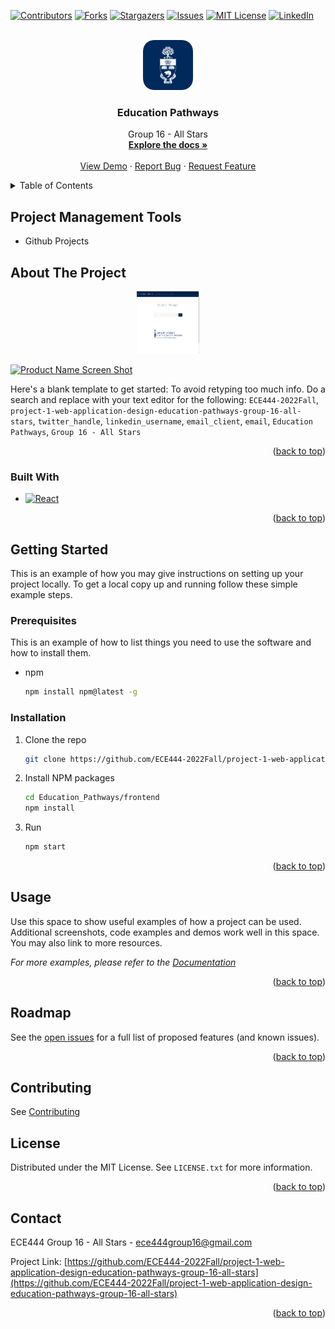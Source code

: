 <!-- Improved compatibility of back to top link: See: https://github.com/othneildrew/Best-README-Template/pull/73 -->
<a name="readme-top"></a>
<!--
*** Thanks for checking out the Best-README-Template. If you have a suggestion
*** that would make this better, please fork the repo and create a pull request
*** or simply open an issue with the tag "enhancement".
*** Don't forget to give the project a star!
*** Thanks again! Now go create something AMAZING! :D
-->



<!-- PROJECT SHIELDS -->
<!--
*** I'm using markdown "reference style" links for readability.
*** Reference links are enclosed in brackets [ ] instead of parentheses ( ).
*** See the bottom of this document for the declaration of the reference variables
*** for contributors-url, forks-url, etc. This is an optional, concise syntax you may use.
*** https://www.markdownguide.org/basic-syntax/#reference-style-links
-->
[![Contributors][contributors-shield]][contributors-url]
[![Forks][forks-shield]][forks-url]
[![Stargazers][stars-shield]][stars-url]
[![Issues][issues-shield]][issues-url]
[![MIT License][license-shield]][license-url]
[![LinkedIn][linkedin-shield]][linkedin-url]



<!-- PROJECT LOGO -->
<br />
<div align="center">
  <a href="https://github.com/ECE444-2022Fall/project-1-web-application-design-education-pathways-group-16-all-stars">
    <img src="images/logo.png" alt="Logo" width="80" height="80">
  </a>

<h3 align="center">Education Pathways</h3>

  <p align="center">
    Group 16 - All Stars
    <br />
    <a href="https://github.com/ECE444-2022Fall/project-1-web-application-design-education-pathways-group-16-all-stars"><strong>Explore the docs »</strong></a>
    <br />
    <br />
    <a href="images/Demo">View Demo</a>
    ·
    <a href="https://github.com/ECE444-2022Fall/project-1-web-application-design-education-pathways-group-16-all-stars/issues">Report Bug</a>
    ·
    <a href="https://github.com/ECE444-2022Fall/project-1-web-application-design-education-pathways-group-16-all-stars/issues">Request Feature</a>
  </p>
</div>



<!-- TABLE OF CONTENTS -->
<details>
  <summary>Table of Contents</summary>
  <ol>
    <li>
      <a href="#project-management-tools">Project Management Tools</a>
    </li>
    <li>
      <a href="#about-the-project">About The Project</a>
      <ul>
        <li><a href="#built-with">Built With</a></li>
      </ul>
    </li>
    <li>
      <a href="#getting-started">Getting Started</a>
      <ul>
        <li><a href="#prerequisites">Prerequisites</a></li>
        <li><a href="#installation">Installation</a></li>
      </ul>
    </li>
    <li><a href="#usage">Usage</a></li>
    <li><a href="#roadmap">Roadmap</a></li>
    <li><a href="#contributing">Contributing</a></li>
    <li><a href="#license">License</a></li>
    <li><a href="#contact">Contact</a></li>
    <li><a href="#acknowledgments">Acknowledgments</a></li>
  </ol>
</details>

<!-- Project Management Tools -->
## Project Management Tools
- Github Projects

<!-- ABOUT THE PROJECT -->
## About The Project

<div align="center" width="100vw" height="100vw">
  <a href="https://github.com/ECE444-2022Fall/project-1-web-application-design-education-pathways-group-16-all-stars">
      <img src="images/Frontend.png" alt="Logo" width="100vw" height="100vw">
    </a>
</div>

[![Product Name Screen Shot][product-screenshot]](https://example.com)

Here's a blank template to get started: To avoid retyping too much info. Do a search and replace with your text editor for the following: `ECE444-2022Fall`, `project-1-web-application-design-education-pathways-group-16-all-stars`, `twitter_handle`, `linkedin_username`, `email_client`, `email`, `Education Pathways`, `Group 16 - All Stars`

<p align="right">(<a href="#readme-top">back to top</a>)</p>



### Built With

* [![React][React.js]][React-url]

<p align="right">(<a href="#readme-top">back to top</a>)</p>



<!-- GETTING STARTED -->
## Getting Started

This is an example of how you may give instructions on setting up your project locally.
To get a local copy up and running follow these simple example steps.

### Prerequisites

This is an example of how to list things you need to use the software and how to install them.
* npm
  ```sh
  npm install npm@latest -g
  ```

### Installation

1. Clone the repo
   ```sh
   git clone https://github.com/ECE444-2022Fall/project-1-web-application-design-education-pathways-group-16-all-stars.git
   ```
2. Install NPM packages
   ```sh
   cd Education_Pathways/frontend
   npm install
   ```
3. Run
   ```bash
   npm start
   ```
   
<p align="right">(<a href="#readme-top">back to top</a>)</p>



<!-- USAGE EXAMPLES -->
## Usage

Use this space to show useful examples of how a project can be used. Additional screenshots, code examples and demos work well in this space. You may also link to more resources.

_For more examples, please refer to the [Documentation](https://example.com)_

<p align="right">(<a href="#readme-top">back to top</a>)</p>



<!-- ROADMAP -->
## Roadmap

See the [open issues](https://github.com/ECE444-2022Fall/project-1-web-application-design-education-pathways-group-16-all-stars/issues) for a full list of proposed features (and known issues).

<p align="right">(<a href="#readme-top">back to top</a>)</p>



<!-- CONTRIBUTING -->
## Contributing

See [Contributing](https://github.com/ECE444-2022Fall/project-1-web-application-design-education-pathways-group-16-all-stars/blob/main/Contribution.md)

<!-- LICENSE -->
## License

Distributed under the MIT License. See `LICENSE.txt` for more information.

<p align="right">(<a href="#readme-top">back to top</a>)</p>



<!-- CONTACT -->
## Contact

ECE444 Group 16 - All Stars - ece444group16@gmail.com

Project Link: [https://github.com/ECE444-2022Fall/project-1-web-application-design-education-pathways-group-16-all-stars](https://github.com/ECE444-2022Fall/project-1-web-application-design-education-pathways-group-16-all-stars)

<p align="right">(<a href="#readme-top">back to top</a>)</p>



<!-- MARKDOWN LINKS & IMAGES -->
<!-- https://www.markdownguide.org/basic-syntax/#reference-style-links -->
[contributors-shield]: https://img.shields.io/github/contributors/ECE444-2022Fall/project-1-web-application-design-education-pathways-group-16-all-stars.svg?style=for-the-badge
[contributors-url]: https://github.com/ECE444-2022Fall/project-1-web-application-design-education-pathways-group-16-all-stars/graphs/contributors
[forks-shield]: https://img.shields.io/github/forks/ECE444-2022Fall/project-1-web-application-design-education-pathways-group-16-all-stars.svg?style=for-the-badge
[forks-url]: https://github.com/ECE444-2022Fall/project-1-web-application-design-education-pathways-group-16-all-stars/network/members
[stars-shield]: https://img.shields.io/github/stars/ECE444-2022Fall/project-1-web-application-design-education-pathways-group-16-all-stars.svg?style=for-the-badge
[stars-url]: https://github.com/ECE444-2022Fall/project-1-web-application-design-education-pathways-group-16-all-stars/stargazers
[issues-shield]: https://img.shields.io/github/issues/ECE444-2022Fall/project-1-web-application-design-education-pathways-group-16-all-stars.svg?style=for-the-badge
[issues-url]: https://github.com/ECE444-2022Fall/project-1-web-application-design-education-pathways-group-16-all-stars/issues
[license-shield]: https://img.shields.io/github/license/ECE444-2022Fall/project-1-web-application-design-education-pathways-group-16-all-stars.svg?style=for-the-badge
[license-url]: https://github.com/ECE444-2022Fall/project-1-web-application-design-education-pathways-group-16-all-stars/blob/master/LICENSE.txt
[linkedin-shield]: https://img.shields.io/badge/-LinkedIn-black.svg?style=for-the-badge&logo=linkedin&colorB=555
[linkedin-url]: https://linkedin.com/in/linkedin_username
[product-screenshot]: images/screenshot.png
[Next.js]: https://img.shields.io/badge/next.js-000000?style=for-the-badge&logo=nextdotjs&logoColor=white
[Next-url]: https://nextjs.org/
[React.js]: https://img.shields.io/badge/React-20232A?style=for-the-badge&logo=react&logoColor=61DAFB
[React-url]: https://reactjs.org/
[Vue.js]: https://img.shields.io/badge/Vue.js-35495E?style=for-the-badge&logo=vuedotjs&logoColor=4FC08D
[Vue-url]: https://vuejs.org/
[Angular.io]: https://img.shields.io/badge/Angular-DD0031?style=for-the-badge&logo=angular&logoColor=white
[Angular-url]: https://angular.io/
[Svelte.dev]: https://img.shields.io/badge/Svelte-4A4A55?style=for-the-badge&logo=svelte&logoColor=FF3E00
[Svelte-url]: https://svelte.dev/
[Laravel.com]: https://img.shields.io/badge/Laravel-FF2D20?style=for-the-badge&logo=laravel&logoColor=white
[Laravel-url]: https://laravel.com
[Bootstrap.com]: https://img.shields.io/badge/Bootstrap-563D7C?style=for-the-badge&logo=bootstrap&logoColor=white
[Bootstrap-url]: https://getbootstrap.com
[JQuery.com]: https://img.shields.io/badge/jQuery-0769AD?style=for-the-badge&logo=jquery&logoColor=white
[JQuery-url]: https://jquery.com 
